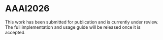# AAAI2026

This work has been submitted for publication and is currently under review.
The full implementation and usage guide will be released once it is accepted.
